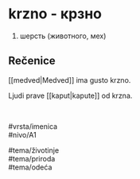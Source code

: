 # krzno - крзно

1. шерсть (животного, мех)  

## Rečenice

[[medved|Medved]] ima gusto krzno.  

Ljudi prave [[kaput|kapute]] od krzna.  

<br>

#vrsta/imenica  
#nivo/A1  

#tema/životinje  
#tema/priroda  
#tema/odeća  
